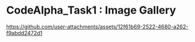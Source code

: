 # CodeAlpha_Task1 : Image Gallery

https://github.com/user-attachments/assets/12f61b69-2522-4680-a262-f9abdd2472d1
